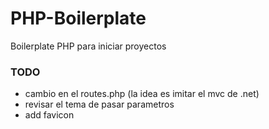 # PHP-Boilerplate
Boilerplate PHP para iniciar proyectos

### TODO
- cambio en el routes.php (la idea es imitar el mvc de .net)
- revisar el tema de pasar parametros
- add favicon
